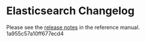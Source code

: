 # Elasticsearch Changelog

Please see the [release notes](https://www.elastic.co/guide/en/elasticsearch/reference/current/es-release-notes.html) in the reference manual.
1a955c57a10ff677ecd4
